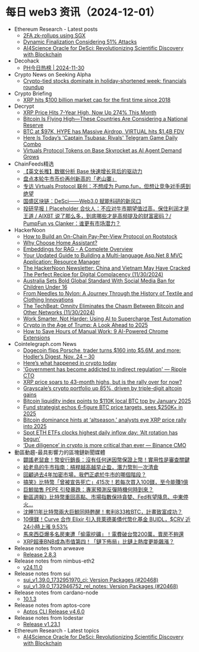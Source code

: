 # 每日 web3 资讯（2024-12-01）

- Ethereum Research - Latest posts
  - [2FA zk-rollups using SGX](https://ethresear.ch/t/2fa-zk-rollups-using-sgx/14462?page=2#post_33)
  - [Dynamic Finalization Considering 51% Attacks](https://ethresear.ch/t/dynamic-finalization-considering-51-attacks/21112#post_2)
  - [AI4Science Oracle for DeSci: Revolutionizing Scientific Discovery with Blockchain](https://ethresear.ch/t/ai4science-oracle-for-desci-revolutionizing-scientific-discovery-with-blockchain/21114#post_1)
- Decohack
  - [PH今日热榜 | 2024-11-30](https://decohack.com/producthunt-daily-2024-11-30/)
- Crypto News on Seeking Alpha
  - [Crypto-tied stocks dominate in holiday-shortened week: financials roundup](https://seekingalpha.com/news/4349056-crypto-tied-stocks-dominate-in-holiday-shortened-week-financials-roundup?utm_source=feed_news_crypto&utm_medium=referral&feed_item_type=news)
- Crypto Briefing
  - [XRP hits $100 billion market cap for the first time since 2018](https://cryptobriefing.com/xrp-market-cap-reaches-new-high/)
- Decrypt
  - [XRP Price Hits 7-Year High, Now Up 274% This Month](https://decrypt.co/294162/xrp-price-hits-7-year-high)
  - [Bitcoin Is Flying High—These Countries Are Considering a National Reserve](https://decrypt.co/294154/bitcoin-national-reserve-countries)
  - [BTC at $97K, HYPE has Massive Airdrop, VIRTUAL hits $1.4B FDV](https://decrypt.co/videos/interviews/RwkLTxlA/btc-at-97k-hype-has-massive-airdrop-virtual-hits-14b-fdv)
  - [Here Is Today’s 'Captain Tsubasa: Rivals' Telegram Game Daily Combo](https://decrypt.co/resources/captain-tsubasa-rivals-telegram-game-daily-combo)
  - [Virtuals Protocol Tokens on Base Skyrocket as AI Agent Demand Grows](https://decrypt.co/294137/virtuals-protocol-tokens-skyrocket-as-ai-agent-demand-grows)
- ChainFeeds精选
  - [【英文长推】数据分析 Base 快速增长背后的驱动力](https://www.chainfeeds.xyz/feed/detail/bf81a3da-2bbe-43e7-adad-bd8100590a2e)
  - [盘点本轮牛市币价再创新高的「老山寨」](https://www.chainfeeds.xyz/feed/detail/384c417c-76f0-4db7-a12c-8d3919985318)
  - [专访 Virtuals Protocol 联创：不想成为 Pump.fun，但想让竞争对手感到绝望](https://www.chainfeeds.xyz/feed/detail/c9bd1705-bc3d-45fa-9cdd-ff8f6d1ca784)
  - [国盛区块链：DeSci——Web3.0 赋能科研的新风口](https://www.chainfeeds.xyz/feed/detail/4550fe83-69e0-45d6-8291-ae08a228fb79)
  - [投研早报丨Placeholder 合伙人：不应对牛市期望值过高，保住利润才是王道 / AIXBT 说了那么多，到底哪些才是高频提及的财富密码？/ PumpFun vs Clanker：谁更有市场潜力？](https://substack.chainfeeds.xyz/p/placeholder-aixbt-pumpfun-vs-clanker)
- HackerNoon
  - [How to Build an On-Chain Pay-Per-View Protocol on Rootstock](https://hackernoon.com/how-to-build-an-on-chain-pay-per-view-protocol-on-rootstock?source=rss)
  - [Why Choose Home Assistant?](https://hackernoon.com/why-choose-home-assistant?source=rss)
  - [Embeddings for RAG - A Complete Overview](https://hackernoon.com/embeddings-for-rag-a-complete-overview?source=rss)
  - [Your Updated Guide to Building a Multi-language Asp.Net 8 MVC Application: Resource Manager](https://hackernoon.com/your-updated-guide-to-building-a-multi-language-aspnet-8-mvc-application-resource-manager?source=rss)
  - [The HackerNoon Newsletter: China and Vietnam May Have Cracked The Perfect Recipe for Digital Complacency (11/30/2024)](https://hackernoon.com/11-30-2024-newsletter?source=rss)
  - [Australia Sets Bold Global Standard With Social Media Ban for Children Under 16](https://hackernoon.com/australia-sets-bold-global-standard-with-social-media-ban-for-children-under-16?source=rss)
  - [From Needles to Nylon: A Journey Through the History of Textile and Clothing Innovations](https://hackernoon.com/from-needles-to-nylon-a-journey-through-the-history-of-textile-and-clothing-innovations?source=rss)
  - [The TechBeat: Omnity Eliminates the Chasm Between Bitcoin and Other Networks (11/30/2024)](https://hackernoon.com/11-30-2024-techbeat?source=rss)
  - [Work Smarter, Not Harder: Using AI to Supercharge Test Automation](https://hackernoon.com/work-smarter-not-harder-using-ai-to-supercharge-test-automation?source=rss)
  - [Crypto in the Age of Trump: A Look Ahead to 2025](https://hackernoon.com/crypto-in-the-age-of-trump-a-look-ahead-to-2025?source=rss)
  - [How to Save Hours of Manual Work: 9 AI-Powered Chrome Extensions](https://hackernoon.com/how-to-save-hours-of-manual-work-9-ai-powered-chrome-extensions?source=rss)
- Cointelegraph.com News
  - [Dogecoin flips Porsche, trader turns $160 into $5.6M, and more: Hodler’s Digest, Nov. 24 – 30](https://cointelegraph.com/magazine/dogecoin-porsche-solana-trader-makes-millions-zachxbt-memecoin-scam-hodlers-digest/?utm_source=rss_feed&utm_medium=rss&utm_campaign=rss_partner_inbound)
  - [Here’s what happened in crypto today](https://cointelegraph.com/news/what-happened-in-crypto-today?utm_source=rss_feed&utm_medium=rss&utm_campaign=rss_partner_inbound)
  - [&#039;Government has become addicted to indirect regulation&#039; — Ripple CTO](https://cointelegraph.com/news/government-become-addicted-indirect-regulation-ripple-cto?utm_source=rss_feed&utm_medium=rss&utm_campaign=rss_partner_inbound)
  - [XRP price soars to 43-month highs, but is the rally over for now?](https://cointelegraph.com/news/xrp-price-43-month-highs-rally-over-now?utm_source=rss_feed&utm_medium=rss&utm_campaign=rss_partner_inbound)
  - [Grayscale’s crypto portfolio up 85%, driven by triple-digit altcoin gains](https://cointelegraph.com/news/grayscale-crypto-portfolio-85-xlm-xrp-altcoin-gains?utm_source=rss_feed&utm_medium=rss&utm_campaign=rss_partner_inbound)
  - [Bitcoin liquidity index points to $110K local BTC top by January 2025](https://cointelegraph.com/news/bitcoin-liquidity-index-110k-top-january-2025?utm_source=rss_feed&utm_medium=rss&utm_campaign=rss_partner_inbound)
  - [Fund strategist echos 6-figure BTC price targets, sees $250K+ in 2025](https://cointelegraph.com/news/bitcoin-fund-6-figure-btc-price-250k-in-2025?utm_source=rss_feed&utm_medium=rss&utm_campaign=rss_partner_inbound)
  - [Bitcoin dominance hints at ‘altseason,’ analysts eye XRP price rally into 2025](https://cointelegraph.com/news/bitcoin-dominance-altseason-xrp-rally-2025?utm_source=rss_feed&utm_medium=rss&utm_campaign=rss_partner_inbound)
  - [Spot ETH ETFs clocks highest daily inflow day: ‘Alt rotation has begun’](https://cointelegraph.com/news/spot-ether-etfs-highest-daily-inflows-spot-btc-etf-flip?utm_source=rss_feed&utm_medium=rss&utm_campaign=rss_partner_inbound)
  - [‘Due diligence’ in crypto is more critical than ever — Binance CMO](https://cointelegraph.com/news/crypto-memecoins-due-dilligence-binance-cmo-rachel-conlan?utm_source=rss_feed&utm_medium=rss&utm_campaign=rss_partner_inbound)
- 動區動趨-最具影響力的區塊鏈新聞媒體
  - [闢謠老鼠倉！幣安行銷長：沒有任何迷因幣保證上幣！實用性是審查關鍵](https://www.blocktempo.com/binance-cmo-no-meme-coin-guaranteed-listing-utility-is-key/)
  - [給老鳥的牛市指南：槓桿越高越早止盈，潛力幣別一次清倉](https://www.blocktempo.com/veterans-bull-market-guide-take-early-profits-on-high-leverage-hold-potential-coins/)
  - [回顧過去4年加密市場，我們正處於牛市的哪個階段？](https://www.blocktempo.com/reviewing-market-data-from-the-past-4-years-which-stage-of-the-bull-market-are-we-in/)
  - [搞笑》比特幣「曾被宣告死亡」415次！若每次買入100鎂，至今能賺1億](https://www.blocktempo.com/bitcoin-declared-dead-415-times-100-each-time-now-worth-100m/)
  - [巨鯨拋售 PEPE 引發暴跌：專家預測反彈時機何時到來？](https://www.blocktempo.com/whale-is-selling-pepe-memecoin/)
  - [動區週報》比特幣重回高點、市場指數保持貪婪、Fed有望降息、中東停火…](https://www.blocktempo.com/quick-look-at-this-week-market-dynamics-and-analysis-1130/)
  - [沈睡11年比特幣兩大巨鯨同時甦醒！套利833枚BTC，計畫致富成功？](https://www.blocktempo.com/dormant-for-11-years-a-bitcoin-whale-with-833-btc-awakens-will-it-sell/)
  - [10億鎂！Curve 合作 Elixir 引入貝萊德美債代幣化基金 BUIDL，$CRV 近24小時上漲 9.53%](https://www.blocktempo.com/curve-partners-with-elixir-to-integrate-blackrocks-tokenized-u-s-treasury-fund-buidl/)
  - [馬來西亞爆多名房東遭「偷電挖礦」！電費破台幣200萬，賣房不夠還](https://www.blocktempo.com/malaysian-homeowner-reveals-that-tenant-stole-electricity-for-mining/)
  - [XRP超車BNB成為市值第四！「鏈下佈局」比鏈上熱度更能飆漲？](https://www.blocktempo.com/xrp-surpasses-bnb-as-4th-largest-by-market-cap-off-chain-moves-drive-price-surge/)
- Release notes from arweave
  - [Release 2.8.3](https://github.com/ArweaveTeam/arweave/releases/tag/N.2.8.3)
- Release notes from nimbus-eth2
  - [v24.11.0](https://github.com/status-im/nimbus-eth2/releases/tag/v24.11.0)
- Release notes from sui
  - [sui_v1.39.0_1732951970_ci: Version Packages (#20468)](https://github.com/MystenLabs/sui/releases/tag/sui_v1.39.0_1732951970_ci)
  - [sui_v1.39.0_1732946752_rel_notes: Version Packages (#20468)](https://github.com/MystenLabs/sui/releases/tag/sui_v1.39.0_1732946752_rel_notes)
- Release notes from cardano-node
  - [10.1.3](https://github.com/IntersectMBO/cardano-node/releases/tag/10.1.3)
- Release notes from aptos-core
  - [Aptos CLI Release v4.6.0](https://github.com/aptos-labs/aptos-core/releases/tag/aptos-cli-v4.6.0)
- Release notes from lodestar
  - [Release v1.23.1](https://github.com/ChainSafe/lodestar/releases/tag/v1.23.1)
- Ethereum Research - Latest topics
  - [AI4Science Oracle for DeSci: Revolutionizing Scientific Discovery with Blockchain](https://ethresear.ch/t/ai4science-oracle-for-desci-revolutionizing-scientific-discovery-with-blockchain/21114)
